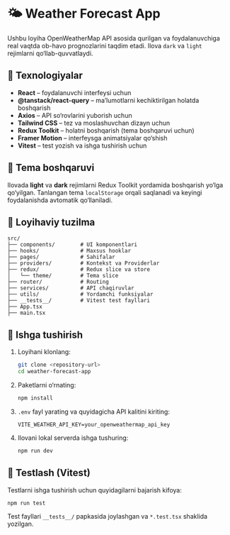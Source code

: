 # 🌤️ Weather Forecast App

Ushbu loyiha OpenWeatherMap API asosida qurilgan va foydalanuvchiga real vaqtda ob-havo prognozlarini taqdim etadi. Ilova `dark` va `light` rejimlarni qo‘llab-quvvatlaydi.

## 🔧 Texnologiyalar

- **React** – foydalanuvchi interfeysi uchun
- **@tanstack/react-query** – ma’lumotlarni kechiktirilgan holatda boshqarish
- **Axios** – API so‘rovlarini yuborish uchun
- **Tailwind CSS** – tez va moslashuvchan dizayn uchun
- **Redux Toolkit** – holatni boshqarish (tema boshqaruvi uchun)
- **Framer Motion** – interfeysga animatsiyalar qo‘shish
- **Vitest** – test yozish va ishga tushirish uchun

## 🎨 Tema boshqaruvi

Ilovada **light** va **dark** rejimlarni Redux Toolkit yordamida boshqarish yo‘lga qo‘yilgan. Tanlangan tema `localStorage` orqali saqlanadi va keyingi foydalanishda avtomatik qo‘llaniladi.

## 📁 Loyihaviy tuzilma

```
src/
├── components/        # UI komponentlari
├── hooks/             # Maxsus hooklar
├── pages/             # Sahifalar
├── providers/         # Kontekst va Providerlar
├── redux/             # Redux slice va store
│   └── theme/         # Tema slice
├── router/            # Routing
├── services/          # API chaqiruvlar
├── utils/             # Yordamchi funksiyalar
├── __tests__/         # Vitest test fayllari
├── App.tsx
├── main.tsx
```

## 🚀 Ishga tushirish

1. Loyihani klonlang:

   ```bash
   git clone <repository-url>
   cd weather-forecast-app
   ```

2. Paketlarni o‘rnating:

   ```bash
   npm install
   ```

3. `.env` fayl yarating va quyidagicha API kalitini kiriting:

   ```
   VITE_WEATHER_API_KEY=your_openweathermap_api_key
   ```

4. Ilovani lokal serverda ishga tushuring:
   ```bash
   npm run dev
   ```

## 🧪 Testlash (Vitest)

Testlarni ishga tushirish uchun quyidagilarni bajarish kifoya:

```bash
npm run test
```

Test fayllari `__tests__/` papkasida joylashgan va `*.test.tsx` shaklida yozilgan.
